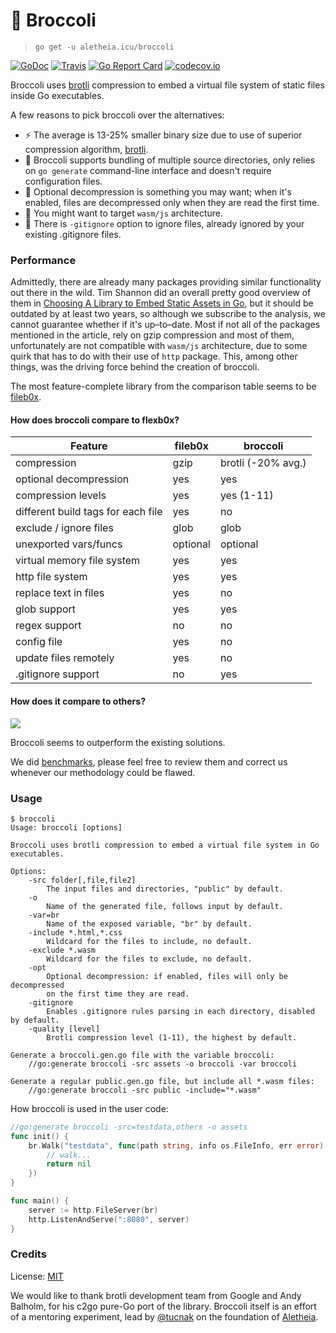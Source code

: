 # 🥦 Broccoli
> `go get -u aletheia.icu/broccoli`

[![GoDoc](https://godoc.org/aletheia.icu/broccoli/fs?status.svg)](https://godoc.org/aletheia.icu/broccoli/fs)
[![Travis](https://travis-ci.org/aletheia-icu/broccoli.svg)](https://travis-ci.org/aletheia-icu/broccoli)
[![Go Report Card](https://goreportcard.com/badge/aletheia.icu/broccoli/fs)](https://goreportcard.com/report/aletheia.icu/broccoli/fs)
[![codecov.io](https://codecov.io/gh/aletheia-icu/broccoli/coverage.svg)](https://codecov.io/gh/aletheia-icu/broccoli)

Broccoli uses [brotli](https://github.com/google/brotli) compression to embed a
virtual file system of static files inside Go executables.

A few reasons to pick broccoli over the alternatives:

- ⚡️ The average is 13-25% smaller binary size due to use of superior
compression algorithm, [brotli](https://github.com/google/brotli).
- 💾 Broccoli supports bundling of multiple source directories, only relies on
`go generate` command-line interface and doesn't require configuration files.
- 🔑 Optional decompression is something you may want; when it's enabled, files
are decompressed only when they are read the first time.
- 🚙 You might want to target `wasm/js` architecture.
- 📰 There is `-gitignore` option to ignore files, already ignored by your
existing .gitignore files.

### Performance
Admittedly, there are already many packages providing similar functionality out
there in the wild. Tim Shannon did an overall pretty good overview of them in
[Choosing A Library to Embed Static Assets in Go](https://tech.townsourced.com/post/embedding-static-files-in-go/),
but it should be outdated by at least two years, so although we subscribe to the
analysis, we cannot guarantee whether if it's up–to–date. Most if not all of the
packages mentioned in the article, rely on gzip compression and most of them,
unfortunately are not compatible with `wasm/js` architecture, due to some quirk
that has to do with their use of `http` package. This, among other things, was
the driving force behind the creation of broccoli.

The most feature-complete library from the comparison table seems to be
[fileb0x](https://github.com/UnnoTed/fileb0x).

#### How does broccoli compare to flexb0x?
Feature                               | fileb0x             | broccoli
---------------------                 | -----------         | ------------------
compression                           | gzip                | brotli (-20% avg.)
optional decompression                | yes                 | yes
compression levels                    | yes                 | yes (1-11)
different build tags for each file    | yes                 | no
exclude / ignore files                | glob                | glob
unexported vars/funcs                 | optional            | optional
virtual memory file system            | yes                 | yes
http file system                      | yes                 | yes
replace text in files                 | yes                 | no
glob support                          | yes                 | yes
regex support                         | no                  | no
config file                           | yes                 | no
update files remotely                 | yes                 | no
.gitignore support                    | no                  | yes

#### How does it compare to others?
![](https://i.imgur.com/vB9Miae.png)

Broccoli seems to outperform the existing solutions.

We did [benchmarks](https://vcs.aletheia.icu/lads/broccoli-bench), please feel
free to review them and correct us whenever our methodology could be flawed.

### Usage
```
$ broccoli
Usage: broccoli [options]

Broccoli uses brotli compression to embed a virtual file system in Go executables.

Options:
	-src folder[,file,file2]
		The input files and directories, "public" by default.
	-o
		Name of the generated file, follows input by default.
	-var=br
		Name of the exposed variable, "br" by default.
	-include *.html,*.css
		Wildcard for the files to include, no default.
	-exclude *.wasm
		Wildcard for the files to exclude, no default.
	-opt
		Optional decompression: if enabled, files will only be decompressed
		on the first time they are read.
	-gitignore
		Enables .gitignore rules parsing in each directory, disabled by default.
	-quality [level]
		Brotli compression level (1-11), the highest by default.

Generate a broccoli.gen.go file with the variable broccoli:
	//go:generate broccoli -src assets -o broccoli -var broccoli

Generate a regular public.gen.go file, but include all *.wasm files:
	//go:generate broccoli -src public -include="*.wasm"
```

How broccoli is used in the user code:
```go
//go:generate broccoli -src=testdata,others -o assets
func init() {
    br.Walk("testdata", func(path string, info os.FileInfo, err error) error {
        // walk...
        return nil
    })
}

func main() {
    server := http.FileServer(br)
    http.ListenAndServe(":8080", server)
}
```

### Credits
License: [MIT](https://vcs.aletheia.icu/lads/broccoli/src/branch/master/LICENSE)

We would like to thank brotli development team from Google and Andy Balholm, for
his c2go pure-Go port of the library. Broccoli itself is an effort of a mentoring
experiment, lead by [@tucnak](https://github.com/tucnak) on the foundation of
[Aletheia](https://aletheia.icu).
